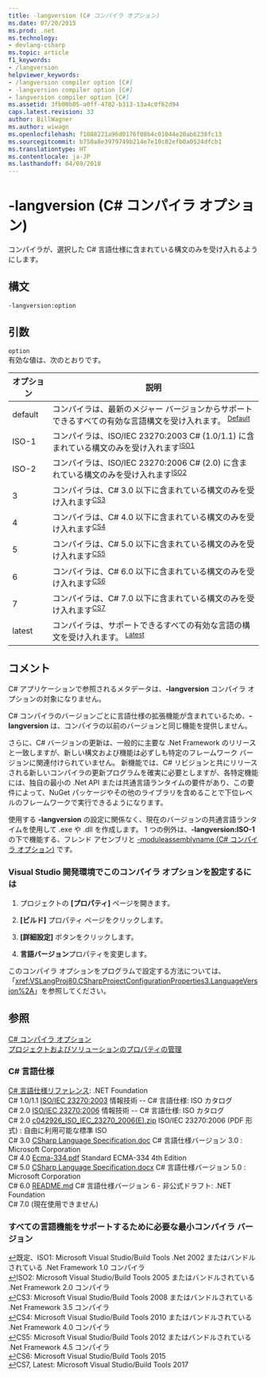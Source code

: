 ```yaml
---
title: -langversion (C# コンパイラ オプション)
ms.date: 07/20/2015
ms.prod: .net
ms.technology:
- devlang-csharp
ms.topic: article
f1_keywords:
- /langversion
helpviewer_keywords:
- /langversion compiler option [C#]
- -langversion compiler option [C#]
- langversion compiler option [C#]
ms.assetid: 3fb00b05-a0ff-4782-b313-13a4c0f62d94
caps.latest.revision: 33
author: BillWagner
ms.author: wiwagn
ms.openlocfilehash: f1088221a96d0176f08b4c01044e20ab6238fc13
ms.sourcegitcommit: b750a8e3979749b214e7e10c82efb0a0524dfcb1
ms.translationtype: HT
ms.contentlocale: ja-JP
ms.lasthandoff: 04/09/2018
---
```

# <a name="-langversion-c-compiler-options"></a>-langversion (C# コンパイラ オプション)
コンパイラが、選択した C# 言語仕様に含まれている構文のみを受け入れるようにします。  
  
## <a name="syntax"></a>構文  
  
```console  
-langversion:option  
```  
  
## <a name="arguments"></a>引数  
 `option`  
 有効な値は、次のとおりです。  
  
|オプション|説明|  
|------------|-------------|  
|default|コンパイラは、最新のメジャー バージョンからサポートできるすべての有効な言語構文を受け入れます。 <sup id="TDefault">[Default](#FDefault)</sup>| 
|ISO-1|コンパイラは、ISO/IEC 23270:2003 C# (1.0/1.1) に含まれている構文のみを受け入れます<sup id="TISO1">[ISO1](#FISO1)</sup>|  
|ISO-2|コンパイラは、ISO/IEC 23270:2006 C# (2.0) に含まれている構文のみを受け入れます<sup id="TISO2">[ISO2](#FISO2)</sup>|
|3|コンパイラは、C# 3.0 以下に含まれている構文のみを受け入れます<sup id="TCS3">[CS3](#FCS3)</sup>|
|4|コンパイラは、C# 4.0 以下に含まれている構文のみを受け入れます<sup id="TCS4">[CS4](#FCS4)</sup>|
|5|コンパイラは、C# 5.0 以下に含まれている構文のみを受け入れます<sup id="TCS5">[CS5](#FCS5)</sup>|
|6|コンパイラは、C# 6.0 以下に含まれている構文のみを受け入れます<sup id="TCS6">[CS6](#FCS6)</sup>|
|7|コンパイラは、C# 7.0 以下に含まれている構文のみを受け入れます<sup id="TCS7">[CS7](#FCS7)</sup>|
|latest|コンパイラは、サポートできるすべての有効な言語の構文を受け入れます。 <sup id="TLatest">[Latest](#FLatest)</sup>|
<!--- Uncomment and move these above
|latest| once they're officially released
|7.1|The compiler accepts only syntax that is included in C# 7.1 or lower <sup id="TCS71">[CS71](#FCS71)</sup>|
|7.2|The compiler accepts only syntax that is included in C# 7.2 or lower <sup id="TCS71">[CS72](#FCS72)</sup>|
|8|The compiler accepts only syntax that is included in C# 8 or lower <sup id="TCS71">[CS8](#FCS8)</sup>|
-->

  
## <a name="remarks"></a>コメント  
 C# アプリケーションで参照されるメタデータは、**-langversion** コンパイラ オプションの対象になりません。  
  
 C# コンパイラのバージョンごとに言語仕様の拡張機能が含まれているため、**-langversion** は、コンパイラの以前のバージョンと同じ機能を提供しません。  
 
 さらに、C# バージョンの更新は、一般的に主要な .Net Framework のリリースと一致しますが、新しい構文および機能は必ずしも特定のフレームワーク バージョンに関連付けられていません。 新機能では、C# リビジョンと共にリリースされる新しいコンパイラの更新プログラムを確実に必要としますが、各特定機能には、独自の最小の .Net API または共通言語ランタイムの要件があり、この要件によって、NuGet パッケージやその他のライブラリを含めることで下位レベルのフレームワークで実行できるようになります。
  
 使用する **-langversion** の設定に関係なく、現在のバージョンの共通言語ランタイムを使用して .exe や .dll を作成します。 1 つの例外は、**-langversion:ISO-1** の下で機能する、フレンド アセンブリと [-moduleassemblyname (C# コンパイラ オプション)](../../../csharp/language-reference/compiler-options/moduleassemblyname-compiler-option.md) です。  
  
### <a name="to-set-this-compiler-option-in-the-visual-studio-development-environment"></a>Visual Studio 開発環境でこのコンパイラ オプションを設定するには  
  
1.  プロジェクトの **[プロパティ]** ページを開きます。  
  
2.  **[ビルド]** プロパティ ページをクリックします。  
  
3.  **[詳細設定]** ボタンをクリックします。  
  
4.  **言語バージョン**プロパティを変更します。  
  
 このコンパイラ オプションをプログラムで設定する方法については、「<xref:VSLangProj80.CSharpProjectConfigurationProperties3.LanguageVersion%2A>」を参照してください。  
    
## <a name="see-also"></a>参照  
 [C# コンパイラ オプション](../../../csharp/language-reference/compiler-options/index.md)  
 [プロジェクトおよびソリューションのプロパティの管理](/visualstudio/ide/managing-project-and-solution-properties)  
 
### <a name="c-language-specification"></a>C# 言語仕様
 [C# 言語仕様リファレンス](../../../csharp/language-reference/language-specification/index.md): .NET Foundation  
 C# 1.0/1.1 [ISO/IEC 23270:2003](https://www.iso.org/standard/36768.html) 情報技術 -- C# 言語仕様: ISO カタログ  
 C# 2.0 [ISO/IEC 23270:2006](https://www.iso.org/standard/42926.html) 情報技術 -- C# 言語仕様: ISO カタログ  
 C# 2.0 [c042926_ISO_IEC_23270_2006(E).zip](http://standards.iso.org/ittf/PubliclyAvailableStandards/c042926_ISO_IEC_23270_2006(E).zip) ISO/IEC 23270:2006 (PDF 形式) : 自由に利用可能な標準 ISO  
 C# 3.0 [CSharp Language Specification.doc](http://download.microsoft.com/download/3/8/8/388e7205-bc10-4226-b2a8-75351c669b09/CSharp%20Language%20Specification.doc) C# 言語仕様バージョン 3.0 : Microsoft Corporation  
 C# 4.0 [Ecma-334.pdf](https://www.ecma-international.org/publications/files/ECMA-ST/Ecma-334.pdf) Standard ECMA-334 4th Edition    
 C# 5.0 [CSharp Language Specification.docx](https://www.microsoft.com/download/details.aspx?id=7029) C# 言語仕様バージョン 5.0 : Microsoft Corporation  
 C# 6.0 [README.md](https://github.com/dotnet/csharplang/blob/master/spec/README.md) C# 言語仕様バージョン 6 - 非公式ドラフト: .NET Foundation  
 C# 7.0 (現在使用できません)  

<!--- Uncomment and add to the above when they become officially released
 C# 7.1 (spec is not yet finished)  
 C# 7.2 (spec is not yet finished)  
 C# 8.0 (spec is not yet finished)  
-->

### <a name="minimum-compiler-version-needed-to-support-all-language-features"></a>すべての言語機能をサポートするために必要な最小コンパイラ バージョン   
[↩](#TDefault)<a name="FDefault">既定</a>、<a name="FISO1">ISO1</a>: Microsoft Visual Studio/Build Tools .Net 2002 またはバンドルされている .Net Framework 1.0 コンパイラ     
[↩](#TISO2)<a name="FISO2">ISO2</a>: Microsoft Visual Studio/Build Tools 2005 またはバンドルされている .Net Framework 2.0 コンパイラ    
[↩](#TCS3)<a name="FCS3">CS3</a>: Microsoft Visual Studio/Build Tools 2008 またはバンドルされている .Net Framework 3.5 コンパイラ    
[↩](#TCS4)<a name="FCS4">CS4</a>: Microsoft Visual Studio/Build Tools 2010 またはバンドルされている .Net Framework 4.0 コンパイラ    
[↩](#TCS5)<a name="FCS5">CS5</a>: Microsoft Visual Studio/Build Tools 2012 またはバンドルされている .Net Framework 4.5 コンパイラ    
[↩](#TCS6)<a name="FCS6">CS6</a>: Microsoft Visual Studio/Build Tools 2015    
[↩](#TCS7)<a name="FCS7">CS7</a>, <a name="FLatest">Latest</a>: Microsoft Visual Studio/Build Tools 2017   

<!--- Uncomment and add to the above when they become officially released
[↩](#TCS71)<a name="FCS71">CS71</a>: Microsoft Visual Studio/Build Tools 20??    
[↩](#TCS72)<a name="FCS72">CS72</a>: Microsoft Visual Studio/Build Tools 20??    
[↩](#TCS8)<a name="FCS71">CS8</a>: Microsoft Visual Studio/Build Tools 20??    
-->
